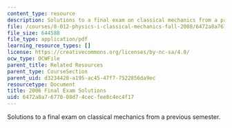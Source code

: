 ```yaml
---
content_type: resource
description: Solutions to a final exam on classical mechanics from a previous semester.
file: /courses/8-012-physics-i-classical-mechanics-fall-2008/6472a8a7677008d74cecfee8c4ec4f17_2006_final_sol.pdf
file_size: 644588
file_type: application/pdf
learning_resource_types: []
license: https://creativecommons.org/licenses/by-nc-sa/4.0/
ocw_type: OCWFile
parent_title: Related Resources
parent_type: CourseSection
parent_uid: d3234428-a195-ac45-47f7-7522856da9ec
resourcetype: Document
title: 2006 Final Exam Solutions
uid: 6472a8a7-6770-08d7-4cec-fee8c4ec4f17
---
```

Solutions to a final exam on classical mechanics from a previous semester.